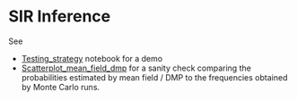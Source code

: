 # SIR Inference

See
- [Testing_strategy](Testing_strategy.ipynb)
notebook for a demo
- [Scatterplot_mean_field_dmp](Scatterplot_mean_field_dmp.ipynb) for
a sanity check comparing the probabilities estimated by mean field / DMP to
the frequencies obtained by Monte Carlo runs.
